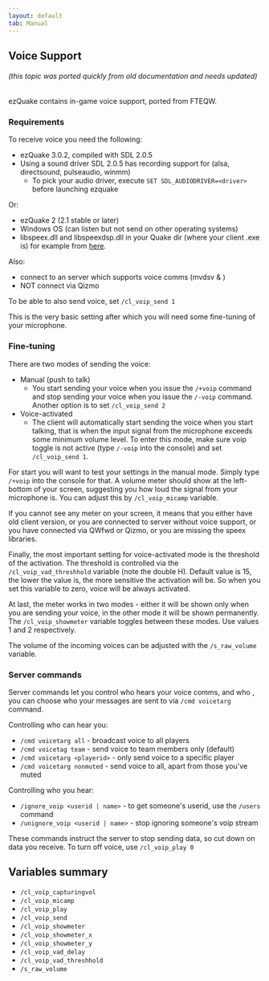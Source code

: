 ```yaml
---
layout: default
tab: Manual
---
```


## Voice Support

###### (this topic was ported quickly from old documentation and needs updated)

ezQuake contains in-game voice support, ported from FTEQW.

### Requirements

To receive voice you need the following:

- ezQuake 3.0.2, compiled with SDL 2.0.5
- Using a sound driver SDL 2.0.5 has recording support for (alsa, directsound, pulseaudio, winmm)
  - To pick your audio driver, execute `SET SDL_AUDIODRIVER=<driver>` before launching ezquake

Or:

- ezQuake 2 (2.1 stable or later)
- Windows OS (can listen but not send on other operating systems)
- libspeex.dll and libspeexdsp.dll in your Quake dir (where your client .exe is) for example from [here](http://downloads.xiph.org/releases/speex/speex-1.2beta3-win32.zip).

Also:

- connect to an server which supports voice comms (mvdsv & )
- NOT connect via Qizmo

To be able to also send voice, set `/cl_voip_send 1`

This is the very basic setting after which you will need some fine-tuning of your microphone.

### Fine-tuning

There are two modes of sending the voice:

- Manual (push to talk)
  - You start sending your voice when you issue the `/+voip` command and stop sending 
    your voice when you issue the `/-voip` command. Another option is to set `/cl_voip_send 2`
- Voice-activated
  - The client will automatically start sending the voice when you start talking, 
    that is when the input signal from the microphone exceeds some minimum volume level. 
	To enter this mode, make sure voip toggle is not active (type `/-voip` into the console) 
	and set `/cl_voip_send 1`.

For start you will want to test your settings in the manual mode. Simply type `/+voip` into the 
console for that. A volume meter should show at the left-bottom of your screen, suggesting you how 
loud the signal from your microphone is. You can adjust this by `/cl_voip_micamp` variable.

If you cannot see any meter on your screen, it means that you either have old client version, 
or you are connected to server without voice support, or you have connected via QWfwd or Qizmo, 
or you are missing the speex libraries.

Finally, the most important setting for voice-activated mode is the threshold of the activation. 
The threshold is controlled via the `/cl_voip_vad_threshhold` variable (note the double H). 
Default value is 15, the lower the value is, the more sensitive the activation will be. So when 
you set this variable to zero, voice will be always activated.

At last, the meter works in two modes - either it will be shown only when you are sending your voice, 
in the other mode it will be shown permanently. The `/cl_voip_showmeter` variable toggles between 
these modes. Use values 1 and 2 respectively.

The volume of the incoming voices can be adjusted with the `/s_raw_volume` variable.

### Server commands

Server commands let you control who hears your voice comms, and who , you can choose who your messages are sent to via `/cmd voicetarg` command.

Controlling who can hear you:

- `/cmd voicetarg all` - broadcast voice to all players
- `/cmd voicetag team` - send voice to team members only (default)
- `/cmd voicetarg <playerid>` - only send voice to a specific player
- `/cmd voicetarg nonmuted` - send voice to all, apart from those you've muted

Controlling who you hear:

- `/ignore_voip <userid | name>` - to get someone's userid, use the `/users` command
- `/unignore_voip <userid | name>` - stop ignoring someone's voip stream

These commands instruct the server to stop sending data, so cut down on data you receive.  To turn off voice, use `/cl_voip_play 0`

## Variables summary

- `/cl_voip_capturingvol`
- `/cl_voip_micamp`
- `/cl_voip_play`
- `/cl_voip_send`
- `/cl_voip_showmeter`
- `/cl_voip_showmeter_x`
- `/cl_voip_showmeter_y`
- `/cl_voip_vad_delay`
- `/cl_voip_vad_threshhold`
- `/s_raw_volume`
